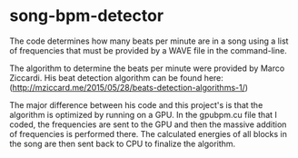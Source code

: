 # song-bpm-detector

The code determines how many beats per minute are in a song 
using a list of frequencies that must be provided by a WAVE 
file in the command-line.

The algorithm to determine the beats per minute were provided
by Marco Ziccardi. His beat detection algorithm can be found
here: 
(http://mziccard.me/2015/05/28/beats-detection-algorithms-1/)

The major difference between his code and this project's is
that the algorithm is optimized by running on a GPU. In the
gpubpm.cu file that I coded, the frequencies are sent to the
GPU and then the massive addition of frequencies is performed
there. The calculated energies of all blocks in the song are 
then sent back to CPU to finalize the algorithm.
